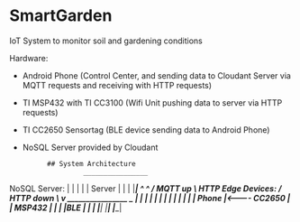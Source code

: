 # SmartGarden
IoT System to monitor soil and gardening conditions

Hardware:
- Android Phone (Control Center, and sending data to Cloudant Server via MQTT requests and receiving with HTTP requests)
- TI MSP432 with TI CC3100 (Wifi Unit pushing data to server via HTTP requests)
- TI CC2650 Sensortag (BLE device sending data to Android Phone)
- NoSQL Server provided by Cloudant


            ## System Architecture
                     ________________
NoSQL Server:       |                |
                    |                |
                    |     Server     |
                    |                |
                    |________________|
                   ^                  ^
                  / MQTT up            \ HTTP
Edge Devices:    / HTTP down            \ 
 _______________v    ________________    \_______________ 
|                |  |                |  |                |
|                |  |                |  |                |
|     Phone      |<----   CC2650     |  |     MSP432     |
|                |  |BLE             |  |                |
|________________|  |________________|  |________________|
